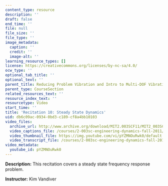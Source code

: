 ```yaml
---
content_type: resource
description: ''
draft: false
end_time: ''
file: null
file_size: ''
file_type: ''
image_metadata:
  caption: ''
  credit: ''
  image-alt: ''
learning_resource_types: []
license: https://creativecommons.org/licenses/by-nc-sa/4.0/
ocw_type: ''
optional_tab_title: ''
optional_text: ''
parent_title: Reducing Problem Vibration and Intro to Multi-DOF Vibration
parent_type: CourseSection
related_resources_text: ''
resource_index_text: ''
resourcetype: Video
start_time: ''
title: 'Recitation 10: Steady State Dynamics'
uid: db6c09ac-0934-0bd3-c189-cf8a4bb10103
video_files:
  archive_url: http://www.archive.org/download/MIT2.003SCF11/MIT2_003SCF11_rec10_300k.mp4
  video_captions_file: /courses/2-003sc-engineering-dynamics-fall-2011/d90d208891fd5bd19f7df5878de49146_pYZMNOuRwk0.vtt
  video_thumbnail_file: https://img.youtube.com/vi/pYZMNOuRwk0/default.jpg
  video_transcript_file: /courses/2-003sc-engineering-dynamics-fall-2011/9038fd9b1724ab4bb1c299b163815ef4_pYZMNOuRwk0.pdf
video_metadata:
  youtube_id: pYZMNOuRwk0
---
```

**Description:** This recitation covers a steady state frequency response problem.

**Instructor:** Kim Vandiver